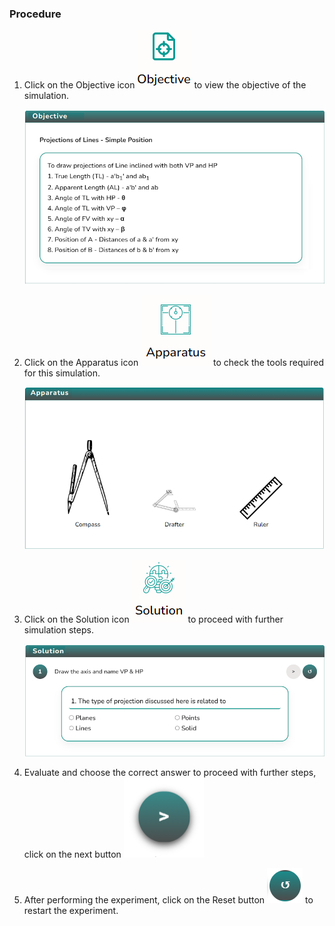 ### Procedure

1. Click on the Objective icon <img src="images/objecticon.png" alt="Alt text"> to view the objective of the simulation.

   ![Alt text](images/objectscreen.png)

2. Click on the Apparatus icon <img src="images/apparatus-icon.png" alt="Alt text"> to check the tools required for this simulation.

   ![Alt text](images/appratus_screen.png)

3. Click on the Solution icon <img src="images/solutions-icon.png" alt="Alt text"> to proceed with further simulation steps.

   ![Alt text](images/solution_screen.png)

4. Evaluate and choose the correct answer to proceed with further steps, click on the next button <img src="images/nextButtonIcon.png" alt="Alt text">

5. After performing the experiment, click on the Reset button <img src="images/resetButton-icon.png" alt="Alt text"> to restart the experiment.
